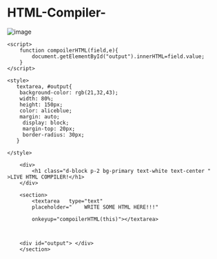 # HTML-Compiler-

![image](https://user-images.githubusercontent.com/55302817/208229431-73b6e79e-af06-4077-95b2-f51cba1f3232.png)

<!DOCTYPE html>
<html lang="en">
<head>
    <meta charset="UTF-8">
    <meta http-equiv="X-UA-Compatible" content="IE=edge">
    <meta name="viewport" content="width=device-width, initial-scale=1.0">
    <!-- Latest compiled and minified CSS -->
    <link rel="stylesheet" href="https://cdn.jsdelivr.net/npm/bootstrap@3.4.1/dist/css/bootstrap.min.css" integrity="sha384-HSMxcRTRxnN+Bdg0JdbxYKrThecOKuH5zCYotlSAcp1+c8xmyTe9GYg1l9a69psu" crossorigin="anonymous">
    <title>Document</title>

    <script>
        function compoilerHTML(field,e){
            document.getElementById("output").innerHTML=field.value;
        }
    </script>

    <style>
       textarea, #output{
        background-color: rgb(21,32,43);
        width: 80%;
        height: 150px;
        color: aliceblue;
        margin: auto;
         display: block;
         margin-top: 20px;
         border-radius: 30px;
       } 

    </style>

</head>


<body>
   
        <div>
            <h1 class="d-block p-2 bg-primary text-white text-center "   >LIVE HTML COMPILER!</h1>
        </div>
       
        <section>
            <textarea   type="text"
            placeholder="    WRITE SOME HTML HERE!!!" 
            
            onkeyup="compoilerHTML(this)"></textarea>
       
       
    
        <div id="output"> </div>
        </section>
     


  

</body>
</html>

